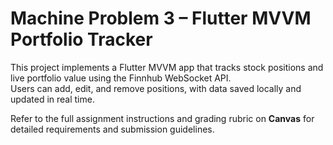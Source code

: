 # Machine Problem 3 – Flutter MVVM Portfolio Tracker

This project implements a Flutter MVVM app that tracks stock positions and live portfolio value using the Finnhub WebSocket API.  
Users can add, edit, and remove positions, with data saved locally and updated in real time.

Refer to the full assignment instructions and grading rubric on **Canvas** for detailed requirements and submission guidelines.